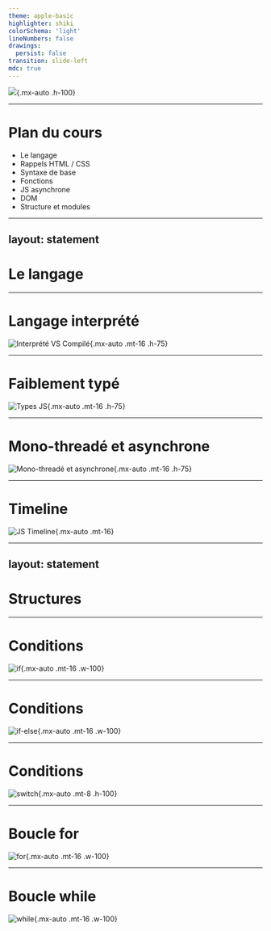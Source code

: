 ```yaml
---
theme: apple-basic
highlighter: shiki
colorSchema: 'light'
lineNumbers: false
drawings:
  persist: false
transition: slide-left
mdc: true
---
```


![](/assets/js-logo.png){.mx-auto .h-100}

---

# Plan du cours

- Le langage
- Rappels HTML / CSS
- Syntaxe de base
- Fonctions
- JS asynchrone
- DOM
- Structure et modules

---
layout: statement
---

# Le langage

---

# Langage interprété

![Interprété VS Compilé](/assets/compiled-vs-interpreted.png){.mx-auto .mt-16 .h-75}

---

# Faiblement typé

![Types JS](/assets/types.png){.mx-auto .mt-16 .h-75}

---

# Mono-threadé et asynchrone

![Mono-threadé et asynchrone](/assets/mono-thread.png){.mx-auto .mt-16 .h-75}

---

# Timeline

![JS Timeline](/assets/timeline.png){.mx-auto .mt-16}

---
layout: statement
---

# Structures

---

# Conditions

![if](/assets/if.png){.mx-auto .mt-16 .w-100}

---

# Conditions

![if-else](/assets/if-else.png){.mx-auto .mt-16 .w-100}

---

# Conditions

![switch](/assets/switch.png){.mx-auto .mt-8 .h-100}

---

# Boucle for

![for](/assets/for.png){.mx-auto .mt-16 .w-100}

---

# Boucle while

![while](/assets/while.png){.mx-auto .mt-16 .w-100}
